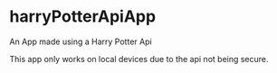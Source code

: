 # harryPotterApiApp
An App made using a Harry Potter Api

This app only works on local devices due to the api not being secure.
